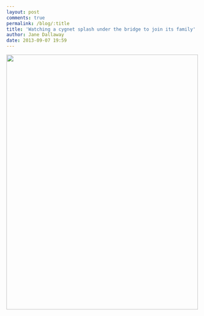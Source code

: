 ```yaml
---
layout: post
comments: true
permalink: /blog/:title
title: 'Watching a cygnet splash under the bridge to join its family'
author: Jane Dallaway
date: 2013-09-07 19:59
---
```


<div><a href="//static.skitters.dallaway.com/Btp_photo.JPG"><img src="//static.skitters.dallaway.com/Btp_thumb_photo.JPG" width="500" height="666"/></a></div>



 
      

